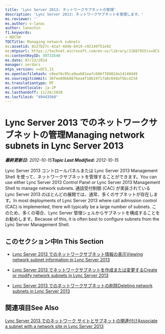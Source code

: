 ```yaml
---
title: 'Lync Server 2013: ネットワークサブネットの管理'
description: 'Lync Server 2013: ネットワークサブネットを管理します。'
ms.reviewer: ''
ms.author: v-lanac
author: lanachin
f1.keywords:
- NOCSH
TOCTitle: Managing network subnets
ms:assetid: 0127b27c-42a7-4d4b-b419-c92149f51e92
ms:mtpsurl: https://technet.microsoft.com/en-us/library/JJ687955(v=OCS.15)
ms:contentKeyID: 49733540
ms.date: 07/23/2014
manager: serdars
mtps_version: v=OCS.15
ms.openlocfilehash: c0eef6c95ca9aab01eafc686f78982da14140d49
ms.sourcegitcommit: 36fee89bb887bea4f18b19f17a8c69daf5bc423d
ms.translationtype: MT
ms.contentlocale: ja-JP
ms.lasthandoff: 11/26/2020
ms.locfileid: "49443560"
---
```

# <a name="managing-network-subnets-in-lync-server-2013"></a><span data-ttu-id="c60f4-103">Lync Server 2013 でのネットワークサブネットの管理</span><span class="sxs-lookup"><span data-stu-id="c60f4-103">Managing network subnets in Lync Server 2013</span></span>

<div data-xmlns="http://www.w3.org/1999/xhtml">

<div class="topic" data-xmlns="http://www.w3.org/1999/xhtml" data-msxsl="urn:schemas-microsoft-com:xslt" data-cs="https://msdn.microsoft.com/">

<div data-asp="https://msdn2.microsoft.com/asp">



</div>

<div id="mainSection">

<div id="mainBody"><span data-ttu-id="c60f4-104">

<span> </span></span><span class="sxs-lookup"><span data-stu-id="c60f4-104">

<span> </span></span></span>

<span data-ttu-id="c60f4-105">_**最終更新日:** 2012-10-15_</span><span class="sxs-lookup"><span data-stu-id="c60f4-105">_**Topic Last Modified:** 2012-10-15_</span></span>

<span data-ttu-id="c60f4-106">Lync Server 2013 コントロールパネルまたは Lync Server 2013 Management Shell を使って、ネットワークサブネットを管理することができます。</span><span class="sxs-lookup"><span data-stu-id="c60f4-106">You can use either Lync Server 2013 Control Panel or Lync Server 2013 Management Shell to manage network subnets.</span></span> <span data-ttu-id="c60f4-107">通話受付制御 (CAC) が実装されている Lync Server 2013 のほとんどの展開では、通常、多くのサブネットが存在します。</span><span class="sxs-lookup"><span data-stu-id="c60f4-107">In most deployments of Lync Server 2013 where call admission control (CAC) is implemented, there will typically be a large number of subnets.</span></span> <span data-ttu-id="c60f4-108">このため、多くの場合、Lync Server 管理シェルからサブネットを構成することをお勧めします。</span><span class="sxs-lookup"><span data-stu-id="c60f4-108">Because of this, it is often best to configure subnets from the Lync Server Management Shell.</span></span>

<div>

## <a name="in-this-section"></a><span data-ttu-id="c60f4-109">このセクション中</span><span class="sxs-lookup"><span data-stu-id="c60f4-109">In This Section</span></span>

  - [<span data-ttu-id="c60f4-110">Lync Server 2013 でのネットワークサブネット情報の表示</span><span class="sxs-lookup"><span data-stu-id="c60f4-110">Viewing network subnet information in Lync Server 2013</span></span>](lync-server-2013-viewing-network-subnet-information.md)

  - [<span data-ttu-id="c60f4-111">Lync Server 2013 でネットワークサブネットを作成または変更する</span><span class="sxs-lookup"><span data-stu-id="c60f4-111">Create or modify network subnets in Lync Server 2013</span></span>](lync-server-2013-create-or-modify-network-subnets.md)

  - [<span data-ttu-id="c60f4-112">Lync Server 2013 でのネットワークサブネットの削除</span><span class="sxs-lookup"><span data-stu-id="c60f4-112">Deleting network subnets in Lync Server 2013</span></span>](lync-server-2013-deleting-network-subnets.md)

</div>

<div>

## <a name="see-also"></a><span data-ttu-id="c60f4-113">関連項目</span><span class="sxs-lookup"><span data-stu-id="c60f4-113">See Also</span></span>


[<span data-ttu-id="c60f4-114">Lync Server 2013 でのネットワーク サイトとサブネットの関連付け</span><span class="sxs-lookup"><span data-stu-id="c60f4-114">Associate a subnet with a network site in Lync Server 2013</span></span>](lync-server-2013-associate-a-subnet-with-a-network-site.md)  
  

<span data-ttu-id="c60f4-115"></div>

</div>

<span> </span>

</div>

</div>

</span><span class="sxs-lookup"><span data-stu-id="c60f4-115"></div>

</div>

<span> </span>

</div>

</div>

</span></span></div>

